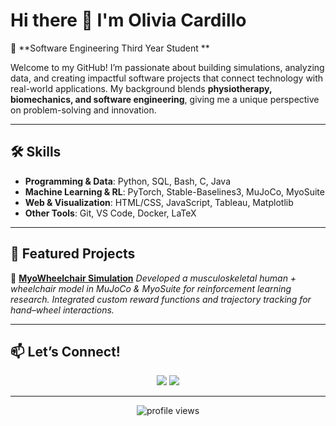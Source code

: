 # Hi there 👋 I'm Olivia Cardillo  

🎯 **Software Engineering Third Year Student **  

Welcome to my GitHub! I’m passionate about building simulations, analyzing data, and creating impactful software projects that connect technology with real-world applications. My background blends **physiotherapy, biomechanics, and software engineering**, giving me a unique perspective on problem-solving and innovation.  

---

## 🛠️ Skills  

- **Programming & Data**: Python, SQL, Bash, C, Java  
- **Machine Learning & RL**: PyTorch, Stable-Baselines3, MuJoCo, MyoSuite  
- **Web & Visualization**: HTML/CSS, JavaScript, Tableau, Matplotlib  
- **Other Tools**: Git, VS Code, Docker, LaTeX  

---

## 🌟 Featured Projects  

🔹 [**MyoWheelchair Simulation**](https://github.com/olibreadstick/myosuite)
*Developed a musculoskeletal human + wheelchair model in MuJoCo & MyoSuite for reinforcement learning research. Integrated custom reward functions and trajectory tracking for hand–wheel interactions.*   

---


## 📫 Let’s Connect!  

<p align="center">
  <a href="https://www.linkedin.com/in/oliviacardillo/"><img src="https://img.shields.io/badge/-Olivia%20Cardillo-blue?style=flat&logo=Linkedin&logoColor=white"/></a>
  <a href="mailto:olivia.cardillo@example.com"><img src="https://img.shields.io/badge/Email-D14836?style=flat&logo=gmail&logoColor=white"/></a>
</p>

---

<p align="center">  
  <img src="https://komarev.com/ghpvc/?username=olibreadstick&color=blue&style=flat-square" alt="profile views"/>  
</p>
